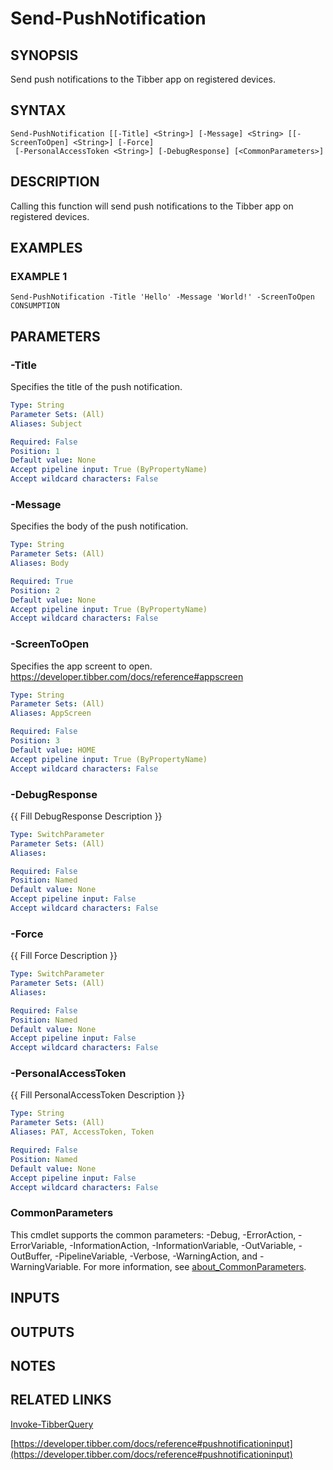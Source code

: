 # Send-PushNotification

## SYNOPSIS
Send push notifications to the Tibber app on registered devices.

## SYNTAX

```
Send-PushNotification [[-Title] <String>] [-Message] <String> [[-ScreenToOpen] <String>] [-Force]
 [-PersonalAccessToken <String>] [-DebugResponse] [<CommonParameters>]
```

## DESCRIPTION
Calling this function will send push notifications to the Tibber app on registered devices.

## EXAMPLES

### EXAMPLE 1
```
Send-PushNotification -Title 'Hello' -Message 'World!' -ScreenToOpen CONSUMPTION
```

## PARAMETERS

### -Title
Specifies the title of the push notification.

```yaml
Type: String
Parameter Sets: (All)
Aliases: Subject

Required: False
Position: 1
Default value: None
Accept pipeline input: True (ByPropertyName)
Accept wildcard characters: False
```

### -Message
Specifies the body of the push notification.

```yaml
Type: String
Parameter Sets: (All)
Aliases: Body

Required: True
Position: 2
Default value: None
Accept pipeline input: True (ByPropertyName)
Accept wildcard characters: False
```

### -ScreenToOpen
Specifies the app screent to open.
https://developer.tibber.com/docs/reference#appscreen

```yaml
Type: String
Parameter Sets: (All)
Aliases: AppScreen

Required: False
Position: 3
Default value: HOME
Accept pipeline input: True (ByPropertyName)
Accept wildcard characters: False
```

### -DebugResponse
{{ Fill DebugResponse Description }}

```yaml
Type: SwitchParameter
Parameter Sets: (All)
Aliases:

Required: False
Position: Named
Default value: None
Accept pipeline input: False
Accept wildcard characters: False
```

### -Force
{{ Fill Force Description }}

```yaml
Type: SwitchParameter
Parameter Sets: (All)
Aliases:

Required: False
Position: Named
Default value: None
Accept pipeline input: False
Accept wildcard characters: False
```

### -PersonalAccessToken
{{ Fill PersonalAccessToken Description }}

```yaml
Type: String
Parameter Sets: (All)
Aliases: PAT, AccessToken, Token

Required: False
Position: Named
Default value: None
Accept pipeline input: False
Accept wildcard characters: False
```

### CommonParameters
This cmdlet supports the common parameters: -Debug, -ErrorAction, -ErrorVariable, -InformationAction, -InformationVariable, -OutVariable, -OutBuffer, -PipelineVariable, -Verbose, -WarningAction, and -WarningVariable. For more information, see [about_CommonParameters](http://go.microsoft.com/fwlink/?LinkID=113216).

## INPUTS

## OUTPUTS

## NOTES

## RELATED LINKS

[Invoke-TibberQuery](Invoke-TibberQuery.md)

[https://developer.tibber.com/docs/reference#pushnotificationinput](https://developer.tibber.com/docs/reference#pushnotificationinput)

